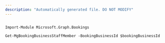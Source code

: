 ```yaml
---
description: "Automatically generated file. DO NOT MODIFY"
---
```


```powershellv2

Import-Module Microsoft.Graph.Bookings

Get-MgBookingBusinessStaffMember -BookingBusinessId $bookingBusinessId

```